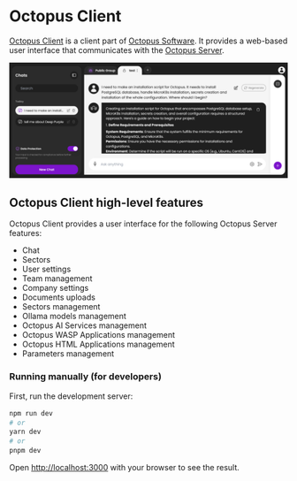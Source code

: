 # Octopus Client

[Octopus Client](https://github.com/metric-space-ai/octopus_client) is a client part of [Octopus Software](https://github.com/metric-space-ai/octopus). It provides a web-based user interface that communicates with the [Octopus Server](https://github.com/metric-space-ai/octopus_server).

![Octopus Client](https://github.com/metric-space-ai/octopus_server/blob/1e5a2df514f7ad32e6a20d1faa697207dcbb3ab5/data/screenshot.png)

## Octopus Client high-level features

Octopus Client provides a user interface for the following Octopus Server features:
- Chat
- Sectors
- User settings
- Team management
- Company settings
- Documents uploads
- Sectors management
- Ollama models management
- Octopus AI Services management
- Octopus WASP Applications management
- Octopus HTML Applications management
- Parameters management

### Running manually (for developers)

First, run the development server:

```bash
npm run dev
# or
yarn dev
# or
pnpm dev
```

Open [http://localhost:3000](http://localhost:3000) with your browser to see the result.
